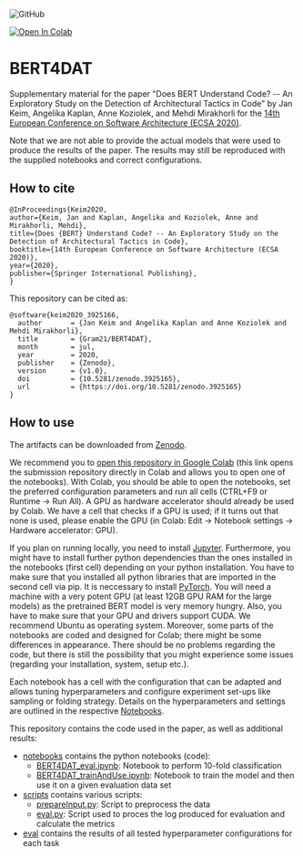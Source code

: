 ![GitHub](https://img.shields.io/github/license/Gram21/BERT4DAT?style=plastic)

[![Open In Colab](https://colab.research.google.com/assets/colab-badge.svg)](https://colab.research.google.com/github/Gram21/BERT4DAT/)

# BERT4DAT

Supplementary material for the paper "Does BERT Understand Code? -- An Exploratory Study on the Detection of Architectural Tactics in Code" by Jan Keim, Angelika Kaplan, Anne Koziolek, and Mehdi Mirakhorli for the [14th European Conference on Software Architecture (ECSA 2020)](https://ecsa2020.disim.univaq.it/).

Note that we are not able to provide the actual models that were used to produce the results of the paper.
The results may still be reproduced with the supplied notebooks and correct configurations.


## How to cite
```
@InProceedings{Keim2020,
author={Keim, Jan and Kaplan, Angelika and Koziolek, Anne and Mirakhorli, Mehdi},
title={Does {BERT} Understand Code? -- An Exploratory Study on the Detection of Architectural Tactics in Code},
booktitle={14th European Conference on Software Architecture (ECSA 2020)},
year={2020},
publisher={Springer International Publishing},
}

```

This repository can be cited as:
```
@software{keim2020_3925166,
  author       = {Jan Keim and Angelika Kaplan and Anne Koziolek and Mehdi Mirakhorli},
  title        = {Gram21/BERT4DAT},
  month        = jul,
  year         = 2020,
  publisher    = {Zenodo},
  version      = {v1.0},
  doi          = {10.5281/zenodo.3925165},
  url          = {https://doi.org/10.5281/zenodo.3925165}
}
```

## How to use
The artifacts can be downloaded from [Zenodo](https://doi.org/10.5281/zenodo.3925165).

We recommend you to [open this repository in Google Colab](https://colab.research.google.com/github/Gram21/BERT4DAT/) (this link opens the submission repository directly in Colab and allows you to open one of the notebooks).
With Colab, you should be able to open the notebooks, set the preferred configuration parameters and run all cells (CTRL+F9 or Runtime -> Run All).
A GPU as hardware accelerator should already be used by Colab.
We have a cell that checks if a GPU is used; if it turns out that none is used, please enable the GPU (in Colab: Edit -> Notebook settings -> Hardware accelerator: GPU).

If you plan on running locally, you need to install [Jupyter](https://jupyter.org/install).
Furthermore, you might have to install further python dependencies than the ones installed in the notebooks (first cell) depending on your python installation.
You have to make sure that you installed all python libraries that are imported in the second cell via pip.
It is neccessary to install [PyTorch](https://pytorch.org/get-started/locally/#start-locally).
You will need a machine with a very potent GPU (at least 12GB GPU RAM for the large models) as the pretrained BERT model is very memory hungry.
Also, you have to make sure that your GPU and drivers support CUDA.
We recommend Ubuntu as operating system.
Moreover, some parts of the notebooks are coded and designed for Colab; there might be some differences in appearance.
There should be no problems regarding the code, but there is still the possibility that you might experience some issues (regarding your installation, system, setup etc.).

Each notebook has a cell with the configuration that can be adapted and allows tuning hyperparameters and configure experiment set-ups like sampling or folding strategy.
Details on the hyperparameters and settings are outlined in the respective [Notebooks](./notebooks/).

This repository contains the code used in the paper, as well as additional results:

* [notebooks](./notebooks/) contains the python notebooks (code):
	- [BERT4DAT_eval.ipynb](./notebooks/BERT4DAT_eval.ipynb): Notebook to perform 10-fold classification
	- [BERT4DAT_trainAndUse.ipynb](./notebooks/BERT4DAT_trainAndUse.ipynb): Notebook to train the model and then use it on a given evaluation data set
* [scripts](./scripts/) contains various scripts:
	- [prepareInput.py](./scripts/prepareInput.py): Script to preprocess the data
	- [eval.py](./scripts/eval.py): Script used to proces the log produced for evaluation and calculate the metrics
* [eval](./eval/) contains the results of all tested hyperparameter configurations for each task

